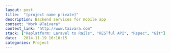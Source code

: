 ```yaml
---
layout: post
title:  "[project name private]"
description: Backend services for mobile app
context: "Work @Taivara"
context_link: "http://www.taivara.com"
stack: ["Replatform: Laravel to Rails", "RESTful API", "Rspec", "Git"]
date:   2014-11-19 16:10:15
categories: Project
---
```


